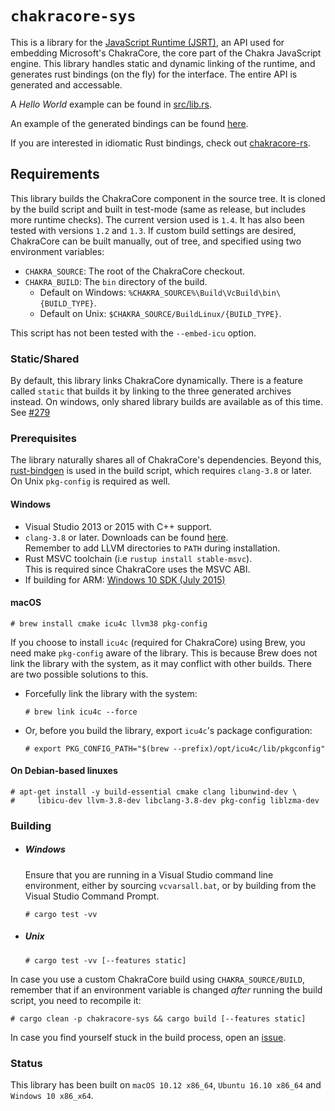 # `chakracore-sys`

This is a library for the [JavaScript Runtime (JSRT)](https://goo.gl/1F6Gi1), an
API used for embedding Microsoft's ChakraCore, the core part of the Chakra
JavaScript engine. This library handles static and dynamic linking of the
runtime, and generates rust bindings (on the fly) for the interface. The entire
API is generated and accessable.

A *Hello World* example can be found in
[src/lib.rs](https://github.com/darfink/chakracore-rs/blob/master/chakracore-sys/src/lib.rs).

An example of the generated bindings can be found
[here](https://gist.github.com/darfink/d519756ad88efcddfbfe895439cf9451).

If you are interested in idiomatic Rust bindings, check out
[chakracore-rs](https://github.com/darfink/chakracore-rs).

## Requirements

This library builds the ChakraCore component in the source tree. It is cloned by
the build script and built in test-mode (same as release, but includes more
runtime checks). The current version used is `1.4`. It has also been tested with
versions `1.2` and `1.3`. If custom build settings are desired, ChakraCore can
be built manually, out of tree, and specified using two environment variables:

* `CHAKRA_SOURCE`: The root of the ChakraCore checkout.
* `CHAKRA_BUILD`: The `bin` directory of the build.
  - Default on Windows: `%CHAKRA_SOURCE%\Build\VcBuild\bin\{BUILD_TYPE}`.
  - Default on Unix: `$CHAKRA_SOURCE/BuildLinux/{BUILD_TYPE}`.

This script has not been tested with the `--embed-icu` option.

### Static/Shared

By default, this library links ChakraCore dynamically. There is a feature called
`static` that builds it by linking to the three generated archives instead. On
windows, only shared library builds are available as of this time. See
[#279](https://github.com/Microsoft/ChakraCore/issues/279)

### Prerequisites

The library naturally shares all of ChakraCore's dependencies. Beyond this,
[rust-bindgen](https://github.com/servo/rust-bindgen) is used in the build
script, which requires `clang-3.8` or later. On Unix `pkg-config` is required as
well.

#### Windows

* Visual Studio 2013 or 2015 with C++ support.
* `clang-3.8` or later. Downloads can be found
  [here](http://llvm.org/releases/download.html).  
  Remember to add LLVM directories to `PATH` during installation.
* Rust MSVC toolchain (i.e `rustup install stable-msvc`).  
  This is required since ChakraCore uses the MSVC ABI.
* If building for ARM: [Windows 10 SDK (July
  2015)](https://developer.microsoft.com/en-us/windows/downloads/sdk-archive)

#### macOS

```
# brew install cmake icu4c llvm38 pkg-config
```

If you choose to install `icu4c` (required for ChakraCore) using Brew, you need
make `pkg-config` aware of the library. This is because Brew does not link the
library with the system, as it may conflict with other builds. There are two
possible solutions to this.

- Forcefully link the library with the system:

  ```
  # brew link icu4c --force
  ```

- Or, before you build the library, export `icu4c`'s package configuration:

  ```
  # export PKG_CONFIG_PATH="$(brew --prefix)/opt/icu4c/lib/pkgconfig"
  ```

#### On Debian-based linuxes

```
# apt-get install -y build-essential cmake clang libunwind-dev \
#     libicu-dev llvm-3.8-dev libclang-3.8-dev pkg-config liblzma-dev
```

### Building

- ##### Windows

  Ensure that you are running in a Visual Studio command line environment,
  either by sourcing `vcvarsall.bat`, or by building from the Visual
  Studio Command Prompt.

  ```
  # cargo test -vv
  ```

- ##### Unix

  ```
  # cargo test -vv [--features static]
  ```

In case you use a custom ChakraCore build using `CHAKRA_SOURCE/BUILD`, remember
that if an environment variable is changed *after* running the build script, you
need to recompile it:

```
# cargo clean -p chakracore-sys && cargo build [--features static]
```

In case you find yourself stuck in the build process, open an
[issue](https://github.com/darfink/chakracore-rs/issues/new).

### Status

This library has been built on `macOS 10.12 x86_64`, `Ubuntu 16.10 x86_64` and
`Windows 10 x86_x64`.

